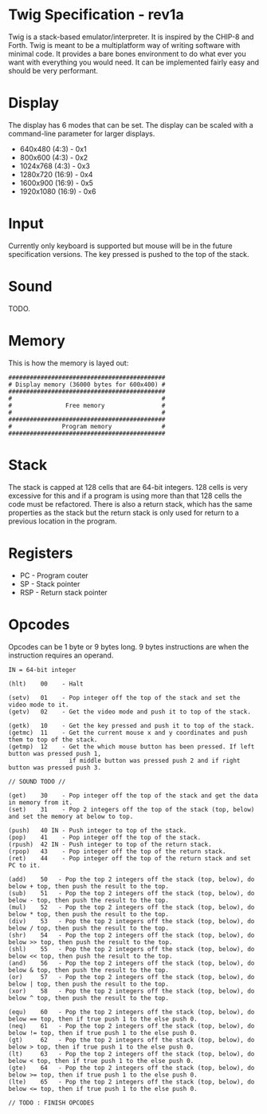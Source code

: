 # Twig Specification - rev1a

Twig is a stack-based emulator/interpreter. It is inspired by the CHIP-8 and Forth. Twig is meant to be a multiplatform way of 
writing software with minimal code. It provides a bare bones environment to do what ever you want with everything you would 
need. It can be implemented fairly easy and should be very performant.

# Display
The display has 6 modes that can be set. The display can be scaled with a command-line parameter for larger displays.

* 640x480 (4:3) - 0x1
* 800x600 (4:3) - 0x2
* 1024x768 (4:3) - 0x3
* 1280x720 (16:9) - 0x4
* 1600x900 (16:9) - 0x5
* 1920x1080 (16:9) - 0x6

# Input
Currently only keyboard is supported but mouse will be in the future specification versions. The key pressed is pushed to the top of the stack.

# Sound
TODO.

# Memory
This is how the memory is layed out:
```
############################################
# Display memory (36000 bytes for 600x400) #
############################################
#                                          #
#               Free memory                #
#                                          #
############################################
#              Program memory              #
############################################
```

# Stack
The stack is capped at 128 cells that are 64-bit integers. 128 cells is very excessive for this and if a program is using more than 
that 128 cells the code must be refactored. There is also a return stack, which has the same properties as the stack but the return
stack is only used for return to a previous location in the program.

# Registers
* PC - Program couter
* SP - Stack pointer
* RSP - Return stack pointer

# Opcodes
Opcodes can be 1 byte or 9 bytes long. 9 bytes instructions are when the instruction requires an operand.
```
IN = 64-bit integer

(hlt)    00    - Halt

(setv)   01    - Pop integer off the top of the stack and set the video mode to it.
(getv)   02    - Get the video mode and push it to top of the stack.

(getk)   10    - Get the key pressed and push it to top of the stack.
(getmc)  11    - Get the current mouse x and y coordinates and push them to top of the stack.
(getmp)  12    - Get the which mouse button has been pressed. If left button was pressed push 1,
                 if middle button was pressed push 2 and if right button was pressed push 3. 

// SOUND TODO //

(get)    30    - Pop integer off the top of the stack and get the data in memory from it.
(set)    31    - Pop 2 integers off the top of the stack (top, below) and set the memory at below to top.

(push)   40 IN - Push integer to top of the stack.
(pop)    41    - Pop integer off the top of the stack.
(rpush)  42 IN - Push integer to top of the return stack.
(rpop)   43    - Pop integer off the top of the return stack.
(ret)    44    - Pop integer off the top of the return stack and set PC to it.

(add)    50   - Pop the top 2 integers off the stack (top, below), do below + top, then push the result to the top.
(sub)    51   - Pop the top 2 integers off the stack (top, below), do below - top, then push the result to the top.
(mul)    52   - Pop the top 2 integers off the stack (top, below), do below * top, then push the result to the top.
(div)    53   - Pop the top 2 integers off the stack (top, below), do below / top, then push the result to the top.
(shr)    54   - Pop the top 2 integers off the stack (top, below), do below >> top, then push the result to the top.
(shl)    55   - Pop the top 2 integers off the stack (top, below), do below << top, then push the result to the top.
(and)    56   - Pop the top 2 integers off the stack (top, below), do below & top, then push the result to the top.
(or)     57   - Pop the top 2 integers off the stack (top, below), do below | top, then push the result to the top.
(xor)    58   - Pop the top 2 integers off the stack (top, below), do below ^ top, then push the result to the top.

(equ)    60   - Pop the top 2 integers off the stack (top, below), do below == top, then if true push 1 to the else push 0.
(neq)    61   - Pop the top 2 integers off the stack (top, below), do below != top, then if true push 1 to the else push 0.
(gt)     62   - Pop the top 2 integers off the stack (top, below), do below > top, then if true push 1 to the else push 0.
(lt)     63   - Pop the top 2 integers off the stack (top, below), do below < top, then if true push 1 to the else push 0.
(gte)    64   - Pop the top 2 integers off the stack (top, below), do below >= top, then if true push 1 to the else push 0.
(lte)    65   - Pop the top 2 integers off the stack (top, below), do below <= top, then if true push 1 to the else push 0.

// TODO : FINISH OPCODES

```
